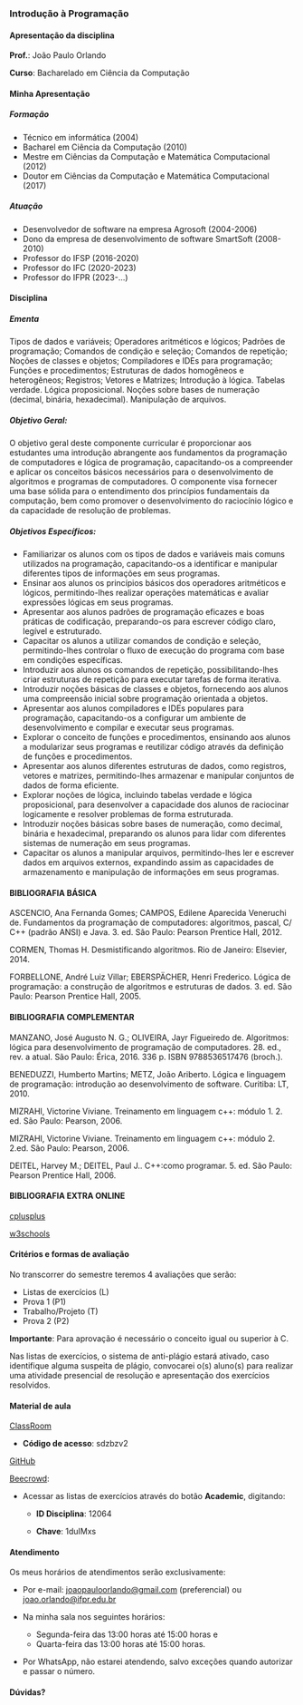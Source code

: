 ### Introdução à Programação

#### Apresentação da disciplina

**Prof.**: João Paulo Orlando

**Curso**: Bacharelado em Ciência da Computação

#### Minha Apresentação

##### Formação
* Técnico em informática (2004)
* Bacharel em Ciência da Computação (2010)
* Mestre em Ciências da Computação e Matemática Computacional (2012)
* Doutor em Ciências da Computação e Matemática Computacional (2017)

##### Atuação

* Desenvolvedor de software na empresa Agrosoft (2004-2006)
* Dono da empresa de desenvolvimento de software SmartSoft (2008-2010)
* Professor do IFSP (2016-2020)
* Professor do IFC (2020-2023)
* Professor do IFPR (2023-...)

#### Disciplina
##### Ementa
Tipos de dados e variáveis; Operadores aritméticos e lógicos; Padrões de programação;
Comandos de condição e seleção; Comandos de repetição; Noções de classes e objetos;
Compiladores e IDEs para programação; Funções e procedimentos; Estruturas de dados
homogêneos e heterogêneos; Registros; Vetores e Matrizes; Introdução à lógica. Tabelas
verdade. Lógica proposicional. Noções sobre bases de numeração (decimal, binária,
hexadecimal). Manipulação de arquivos.

##### Objetivo Geral:
O objetivo geral deste componente curricular é proporcionar aos estudantes uma introdução abrangente aos fundamentos da programação de computadores e lógica de programação, capacitando-os a compreender e aplicar os conceitos básicos necessários para o desenvolvimento de algoritmos e programas de computadores. O componente visa fornecer uma base sólida para o entendimento dos princípios fundamentais da computação, bem como promover o desenvolvimento do raciocínio lógico e da capacidade de resolução de problemas.

##### Objetivos Específicos:
* Familiarizar os alunos com os tipos de dados e variáveis mais comuns utilizados na programação, capacitando-os a identificar e manipular diferentes tipos de informações em seus programas.
* Ensinar aos alunos os princípios básicos dos operadores aritméticos e lógicos, permitindo-lhes realizar operações matemáticas e avaliar expressões lógicas em seus programas.
* Apresentar aos alunos padrões de programação eficazes e boas práticas de codificação, preparando-os para escrever código claro, legível e estruturado.
* Capacitar os alunos a utilizar comandos de condição e seleção, permitindo-lhes controlar o fluxo de execução do programa com base em condições específicas.
* Introduzir aos alunos os comandos de repetição, possibilitando-lhes criar estruturas de repetição para executar tarefas de forma iterativa.
* Introduzir noções básicas de classes e objetos, fornecendo aos alunos uma compreensão inicial sobre programação orientada a objetos.
* Apresentar aos alunos compiladores e IDEs populares para programação, capacitando-os a configurar um ambiente de desenvolvimento e compilar e executar seus programas.
* Explorar o conceito de funções e procedimentos, ensinando aos alunos a modularizar seus programas e reutilizar código através da definição de funções e procedimentos.
* Apresentar aos alunos diferentes estruturas de dados, como registros, vetores e matrizes, permitindo-lhes armazenar e manipular conjuntos de dados de forma eficiente.
* Explorar noções de lógica, incluindo tabelas verdade e lógica proposicional, para desenvolver a capacidade dos alunos de raciocinar logicamente e resolver problemas de forma estruturada.
* Introduzir noções básicas sobre bases de numeração, como decimal, binária e hexadecimal, preparando os alunos para lidar com diferentes sistemas de numeração em seus programas.
* Capacitar os alunos a manipular arquivos, permitindo-lhes ler e escrever dados em arquivos externos, expandindo assim as capacidades de armazenamento e manipulação de informações em seus programas.

#### BIBLIOGRAFIA BÁSICA
ASCENCIO, Ana Fernanda Gomes; CAMPOS, Edilene Aparecida Veneruchi de. Fundamentos da programação de computadores: algoritmos, pascal, C/ C++ (padrão ANSI) e Java. 3. ed. São Paulo: Pearson Prentice Hall, 2012.

CORMEN, Thomas H. Desmistificando algoritmos. Rio de Janeiro: Elsevier, 2014.

FORBELLONE, André Luiz Villar; EBERSPÄCHER, Henri Frederico. Lógica de programação: a construção de algoritmos e estruturas de dados. 3. ed. São Paulo: Pearson Prentice Hall, 2005.

#### BIBLIOGRAFIA COMPLEMENTAR
MANZANO, José Augusto N. G.; OLIVEIRA, Jayr Figueiredo de. Algoritmos: lógica para desenvolvimento de programação de computadores. 28. ed., rev. a atual. São Paulo: Érica, 2016.
336 p. ISBN 9788536517476 (broch.).

BENEDUZZI, Humberto Martins; METZ, João Ariberto. Lógica e linguagem de programação: introdução ao desenvolvimento de software. Curitiba: LT, 2010.

MIZRAHI, Victorine Viviane. Treinamento em linguagem c++: módulo 1. 2. ed. São Paulo: Pearson, 2006.

MIZRAHI, Victorine Viviane. Treinamento em linguagem c++: módulo 2. 2.ed. São Paulo: Pearson, 2006.

DEITEL, Harvey M.; DEITEL, Paul J.. C++:como programar. 5. ed. São Paulo: Pearson Prentice Hall, 2006.

#### BIBLIOGRAFIA EXTRA ONLINE

[cplusplus](https://cplusplus.com/doc/tutorial/)

[w3schools](https://www.w3schools.com/cpp/default.asp)


#### Critérios e formas de avaliação

No transcorrer do semestre teremos 4 avaliações que serão:

* Listas de exercícios (L)
* Prova 1 (P1)
* Trabalho/Projeto (T)
* Prova 2 (P2)

**Importante**: Para aprovação é necessário o conceito igual ou superior à C.

Nas listas de exercícios, o sistema de anti-plágio estará ativado, caso identifique alguma suspeita de plágio, convocarei o(s) aluno(s) para realizar uma atividade presencial de resolução e apresentação dos exercícios resolvidos.


#### Material de aula

[ClassRoom](https://classroom.google.com)
* **Código de acesso**: sdzbzv2 

[GitHub](https://github.com/OrlandoIFPR/programacao-bcc)

[Beecrowd](https://www.beecrowd.com.br/judge/pt/login): 
* Acessar as listas de exercícios através do botão **Academic**, digitando:
    * **ID Disciplina**: 12064

    * **Chave**: 1duIMxs

#### Atendimento
Os meus horários de atendimentos serão exclusivamente:

* Por e-mail: joaopauloorlando@gmail.com (preferencial) ou joao.orlando@ifpr.edu.br

* Na minha sala nos seguintes horários:
    * Segunda-feira das 13:00 horas até 15:00 horas e
    * Quarta-feira das 13:00 horas até 15:00 horas.

* Por WhatsApp, não estarei atendendo, salvo exceções quando autorizar e passar o número.

#### Dúvidas?